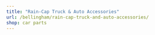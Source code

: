 ```yaml
---
title: "Rain-Cap Truck & Auto Accessories"
url: /bellingham/rain-cap-truck-and-auto-accessories/
shop: car parts
---
```

